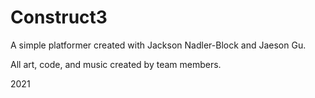 # Construct3
A simple platformer created with Jackson Nadler-Block and Jaeson Gu.

All art, code, and music created by team members.

2021
